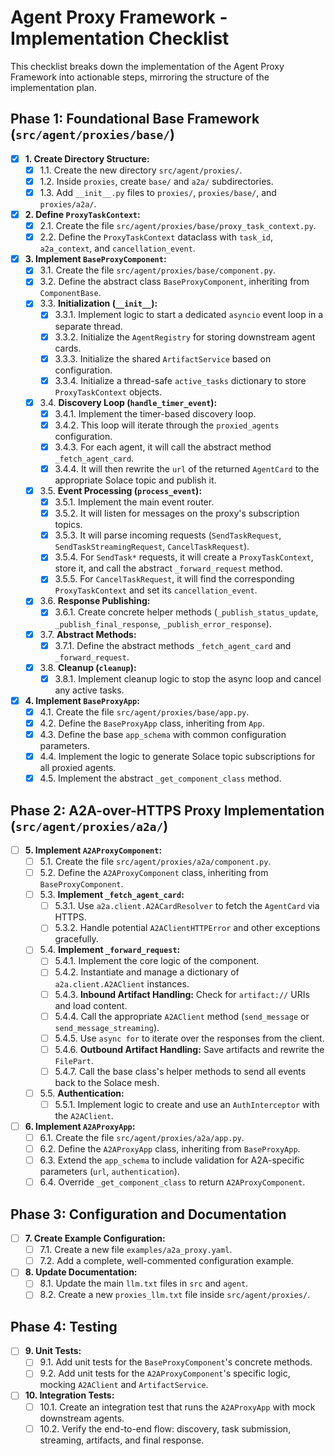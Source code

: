 # Agent Proxy Framework - Implementation Checklist

This checklist breaks down the implementation of the Agent Proxy Framework into actionable steps, mirroring the structure of the implementation plan.

## Phase 1: Foundational Base Framework (`src/agent/proxies/base/`)

-   [x] **1. Create Directory Structure:**
    -   [x] 1.1. Create the new directory `src/agent/proxies/`.
    -   [x] 1.2. Inside `proxies`, create `base/` and `a2a/` subdirectories.
    -   [x] 1.3. Add `__init__.py` files to `proxies/`, `proxies/base/`, and `proxies/a2a/`.

-   [x] **2. Define `ProxyTaskContext`:**
    -   [x] 2.1. Create the file `src/agent/proxies/base/proxy_task_context.py`.
    -   [x] 2.2. Define the `ProxyTaskContext` dataclass with `task_id`, `a2a_context`, and `cancellation_event`.

-   [x] **3. Implement `BaseProxyComponent`:**
    -   [x] 3.1. Create the file `src/agent/proxies/base/component.py`.
    -   [x] 3.2. Define the abstract class `BaseProxyComponent`, inheriting from `ComponentBase`.
    -   [x] 3.3. **Initialization (`__init__`):**
        -   [x] 3.3.1. Implement logic to start a dedicated `asyncio` event loop in a separate thread.
        -   [x] 3.3.2. Initialize the `AgentRegistry` for storing downstream agent cards.
        -   [x] 3.3.3. Initialize the shared `ArtifactService` based on configuration.
        -   [x] 3.3.4. Initialize a thread-safe `active_tasks` dictionary to store `ProxyTaskContext` objects.
    -   [x] 3.4. **Discovery Loop (`handle_timer_event`):**
        -   [x] 3.4.1. Implement the timer-based discovery loop.
        -   [x] 3.4.2. This loop will iterate through the `proxied_agents` configuration.
        -   [x] 3.4.3. For each agent, it will call the abstract method `_fetch_agent_card`.
        -   [x] 3.4.4. It will then rewrite the `url` of the returned `AgentCard` to the appropriate Solace topic and publish it.
    -   [x] 3.5. **Event Processing (`process_event`):**
        -   [x] 3.5.1. Implement the main event router.
        -   [x] 3.5.2. It will listen for messages on the proxy's subscription topics.
        -   [x] 3.5.3. It will parse incoming requests (`SendTaskRequest`, `SendTaskStreamingRequest`, `CancelTaskRequest`).
        -   [x] 3.5.4. For `SendTask*` requests, it will create a `ProxyTaskContext`, store it, and call the abstract `_forward_request` method.
        -   [x] 3.5.5. For `CancelTaskRequest`, it will find the corresponding `ProxyTaskContext` and set its `cancellation_event`.
    -   [x] 3.6. **Response Publishing:**
        -   [x] 3.6.1. Create concrete helper methods (`_publish_status_update`, `_publish_final_response`, `_publish_error_response`).
    -   [x] 3.7. **Abstract Methods:**
        -   [x] 3.7.1. Define the abstract methods `_fetch_agent_card` and `_forward_request`.
    -   [x] 3.8. **Cleanup (`cleanup`):**
        -   [x] 3.8.1. Implement cleanup logic to stop the async loop and cancel any active tasks.

-   [x] **4. Implement `BaseProxyApp`:**
    -   [x] 4.1. Create the file `src/agent/proxies/base/app.py`.
    -   [x] 4.2. Define the `BaseProxyApp` class, inheriting from `App`.
    -   [x] 4.3. Define the base `app_schema` with common configuration parameters.
    -   [x] 4.4. Implement the logic to generate Solace topic subscriptions for all proxied agents.
    -   [x] 4.5. Implement the abstract `_get_component_class` method.

## Phase 2: A2A-over-HTTPS Proxy Implementation (`src/agent/proxies/a2a/`)

-   [ ] **5. Implement `A2AProxyComponent`:**
    -   [ ] 5.1. Create the file `src/agent/proxies/a2a/component.py`.
    -   [ ] 5.2. Define the `A2AProxyComponent` class, inheriting from `BaseProxyComponent`.
    -   [ ] 5.3. **Implement `_fetch_agent_card`:**
        -   [ ] 5.3.1. Use `a2a.client.A2ACardResolver` to fetch the `AgentCard` via HTTPS.
        -   [ ] 5.3.2. Handle potential `A2AClientHTTPError` and other exceptions gracefully.
    -   [ ] 5.4. **Implement `_forward_request`:**
        -   [ ] 5.4.1. Implement the core logic of the component.
        -   [ ] 5.4.2. Instantiate and manage a dictionary of `a2a.client.A2AClient` instances.
        -   [ ] 5.4.3. **Inbound Artifact Handling:** Check for `artifact://` URIs and load content.
        -   [ ] 5.4.4. Call the appropriate `A2AClient` method (`send_message` or `send_message_streaming`).
        -   [ ] 5.4.5. Use `async for` to iterate over the responses from the client.
        -   [ ] 5.4.6. **Outbound Artifact Handling:** Save artifacts and rewrite the `FilePart`.
        -   [ ] 5.4.7. Call the base class's helper methods to send all events back to the Solace mesh.
    -   [ ] 5.5. **Authentication:**
        -   [ ] 5.5.1. Implement logic to create and use an `AuthInterceptor` with the `A2AClient`.

-   [ ] **6. Implement `A2AProxyApp`:**
    -   [ ] 6.1. Create the file `src/agent/proxies/a2a/app.py`.
    -   [ ] 6.2. Define the `A2AProxyApp` class, inheriting from `BaseProxyApp`.
    -   [ ] 6.3. Extend the `app_schema` to include validation for A2A-specific parameters (`url`, `authentication`).
    -   [ ] 6.4. Override `_get_component_class` to return `A2AProxyComponent`.

## Phase 3: Configuration and Documentation

-   [ ] **7. Create Example Configuration:**
    -   [ ] 7.1. Create a new file `examples/a2a_proxy.yaml`.
    -   [ ] 7.2. Add a complete, well-commented configuration example.

-   [ ] **8. Update Documentation:**
    -   [ ] 8.1. Update the main `llm.txt` files in `src` and `agent`.
    -   [ ] 8.2. Create a new `proxies_llm.txt` file inside `src/agent/proxies/`.

## Phase 4: Testing

-   [ ] **9. Unit Tests:**
    -   [ ] 9.1. Add unit tests for the `BaseProxyComponent`'s concrete methods.
    -   [ ] 9.2. Add unit tests for the `A2AProxyComponent`'s specific logic, mocking `A2AClient` and `ArtifactService`.

-   [ ] **10. Integration Tests:**
    -   [ ] 10.1. Create an integration test that runs the `A2AProxyApp` with mock downstream agents.
    -   [ ] 10.2. Verify the end-to-end flow: discovery, task submission, streaming, artifacts, and final response.
